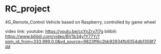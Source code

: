 # RC_project
4G_Remote_Control Vehicle based on Raspberry, controlled by game wheel

video link:
youtube: https://youtu.be/ccYnZrv7I7g
bilibili: https://www.bilibili.com/video/BV1b34y1Y77Y/?spm_id_from=333.999.0.0&vd_source=9823ff6c2bb92834fb9354db1308f7dd
